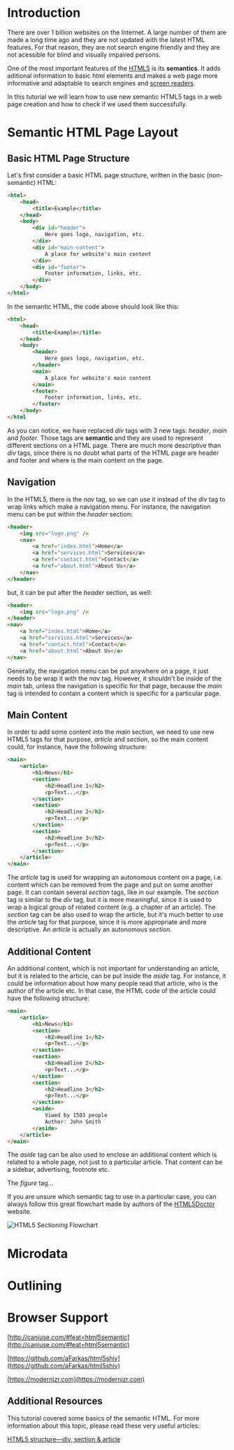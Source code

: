 # Introduction

There are over 1 billion websites on the Internet. A large number of them are made a long time ago and they are not updated with the latest HTML features. For that reason, they are not search engine friendly and they are not acessible for blind and visually impaired persons.

One of the most important features of the [HTML5](https://en.wikipedia.org/wiki/HTML5) is its **semantics**. It adds aditional information to basic html elements and makes a web page more informative and adaptable to search engines and [screen readers](https://en.wikipedia.org/wiki/Screen_reader).

In this tutorial we will learn how to use new semantic HTML5 tags in a web page creation and how to check if we used them successfully.

# Semantic HTML Page Layout
## Basic HTML Page Structure
Let's first consider a basic HTML page structure, written in the basic (non-semantic) HTML:
``` HTML
<html>
    <head>
        <title>Example</title>
    </head>
    <body>
        <div id="header">
            Here goes logo, navigation, etc. 
        </div>
        <div id="main-content">
            A place for website's main content 
        </div>
        <div id="footer">
            Footer information, links, etc.
        </div>
    </body>
</html>
```
In the semantic HTML, the code above should look like this:
``` HTML
<html>
    <head>
        <title>Example</title>
    </head>
    <body>
        <header>
            Here goes logo, navigation, etc. 
        </header>
        <main>
            A place for website's main content 
        </main>
        <footer>
            Footer information, links, etc.
        </footer>
    </body>
</html
```
As you can notice, we have replaced *div* tags with 3 new tags: *header*, *main* and *footer*. Those tags are **semantic** and they are used to represent different sections on a HTML page. There are much more descriptive than *div* tags, since there is no doubt what parts of the HTML page are header and footer and where is the main content on the page.

## Navigation

In the HTML5, there is the *nav* tag, so we can use it instead of the *div* tag to wrap links which make a navigation menu. For instance, the navigation menu can be put within the *header* section:

``` HTML
<header>
    <img src="logo.png" />
    <nav>
        <a href="index.html">Home</a>
        <a href="services.html">Services</a>
        <a href="contact.html">Contact</a>
        <a href="about.html">About Us</a>            
    </nav> 
</header>
```
but, it can be put after the *header* section, as well:

``` HTML
<header>
    <img src="logo.png" />
</header>
<nav>
    <a href="index.html">Home</a>
    <a href="services.html">Services</a>
    <a href="contact.html">Contact</a>
    <a href="about.html">About Us</a>            
</nav> 

```
Generally, the navigation menu can be put anywhere on a page, it just needs to be wrap it with the *nav* tag. However, it shouldn't be inside of the *main* tab, unless the navigation is specific for that page, because the *main* tag is intended to contain a content which is specific for a particular page. 

## Main Content

In order to add some content into the *main* section, we need to use new HTML5 tags for that purpose, *article* and *section*, so the main content could, for instance, have the following structure:

``` HTML
<main>
    <article>
        <h1>News</h1>
        <section>
            <h2>Headline 1</h2>
            <p>Text...</p>
        </section>
        <section>
            <h2>Headline 2</h2>
            <p>Text...</p>
        </section>
        <section>
            <h2>Headline 3</h2>
            <p>Text...</p>
        </section>        
    </article>
</main>
```
The *article* tag is used for wrapping an autonomous content on a page, i.e. content which can be removed from the page and put on some another page. It can contain several *section* tags, like in our example. The *section* tag is similar to the *div* tag, but it is more meaningful, since it is used to wrap a logical group of related content (e.g. a chapter of an article). The *section* tag can be also used to wrap the article, but it's much better to use the *article* tag for that purpose, since it is more appropriate and more descriptive. An *article* is actually an autonomous *section*.

## Additional Content

An additional content, which is not important for understanding an article, but it is related to the article, can be put inside the *aside* tag. For instance, it could be information about how many people read that article, who is the author of the article etc. In that case, the HTML code of the article could have the following structure:

``` HTML
<main>
    <article>
        <h1>News</h1>
        <section>
            <h2>Headline 1</h2>
            <p>Text...</p>
        </section>
        <section>
            <h2>Headline 2</h2>
            <p>Text...</p>
        </section>
        <section>
            <h2>Headline 3</h2>
            <p>Text...</p>
        </section>
        <aside>
            Viwed by 1503 people
            Author: John Smith
        </aside>
    </article>
</main>
```

The *aside* tag can be also used to enclose an additional content which is related to a whole page, not just to a particular article. That content can be a sidebar, advertising, footnote etc.

The *figure* tag...

If you are unsure which semantic tag to use in a particular case, you can always follow this great flowchart made by authors of the [HTML5Doctor](http://html5doctor.com) website.

![HTML5 Sectioning Flowchart](http://html5doctor.com/downloads/h5d-sectioning-flowchart.png)

# Microdata

# Outlining


# Browser Support

[http://caniuse.com/#feat=html5semantic](http://caniuse.com/#feat=html5semantic)

[https://github.com/aFarkas/html5shiv](https://github.com/aFarkas/html5shiv)

[https://modernizr.com](https://modernizr.com)

## Additional Resources
This tutorial covered some basics of the semantic HTML. For more information about this topic, please read these very useful articles:

[HTML5 structure—div, section & article](http://oli.jp/2009/html5-structure1/)
